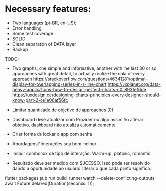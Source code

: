 # Necessary features:
- Two languages (pt-BR, en-US);
- Error handling
- Some test coverage
- SOLID
- Clean separation of DATA layer
- Backup

TODO:
- Two graphs, one simple and informative, another with the last 30 or so approaches with great detail, to actually realize the data of every approach
	https://stackoverflow.com/questions/46341281/optimal-display-for-overlapping-series-in-a-line-chart
	https://uxplanet.org/data-heavy-applications-how-to-design-perfect-charts-c0c893fef6de
	https://uxdesign.cc/designing-charts-principles-every-designer-should-know-part-2-ce1e06af56fc

- Limitar quantidade de objetivo de approaches (0)
- Dashboard deve atualizar com Provider ou algo assim
	Ao alterar objetivo, dashboard não atualiza automaticamente
- Criar forma de lockar o app com senha
- Abordagens? Interações soa bem melhor
- Incluir combobox de tipo de interação. Warm-up, platonic, romantic
- Resultado deve ser medido com SUCESSO. Isso pode ser resolvido dando a oportunidade ao usuario alterar o que cada ponto significa.

flutter packages pub run build_runner watch --delete-conflicting-outputs
await Future.delayed(Duration(seconds: 1));
